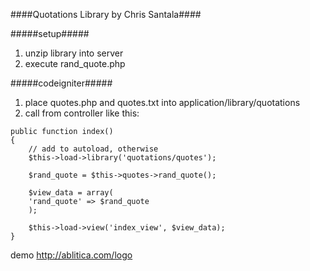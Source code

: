 
####Quotations Library by Chris Santala####

#####setup#####
1. unzip library into server  
2. execute rand_quote.php

#####codeigniter#####  
1. place quotes.php and quotes.txt into application/library/quotations  
2. call from controller like this:  

```
public function index()
{
	// add to autoload, otherwise
	$this->load->library('quotations/quotes');
	
	$rand_quote = $this->quotes->rand_quote();
	
	$view_data = array(
	'rand_quote' => $rand_quote
	);

	$this->load->view('index_view', $view_data);
}
```

demo http://ablitica.com/logo
